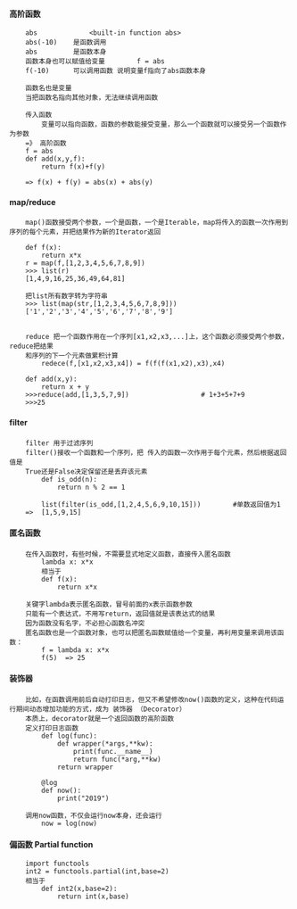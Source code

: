 #### 高阶函数
		abs				<built-in function abs>
		abs(-10)	是函数调用
		abs 		是函数本身
		函数本身也可以赋值给变量		f = abs
		f(-10)		可以调用函数 说明变量f指向了abs函数本身
		
		函数名也是变量
		当把函数名指向其他对象，无法继续调用函数
		
		传入函数
			变量可以指向函数，函数的参数能接受变量，那么一个函数就可以接受另一个函数作为参数
		=》 高阶函数
		f = abs
		def add(x,y,f):
			return f(x)+f(y)
			
		=> f(x) + f(y) = abs(x) + abs(y) 	
		
		
#### map/reduce
		map()函数接受两个参数，一个是函数，一个是Iterable，map将传入的函数一次作用到序列的每个元素，并把结果作为新的Iterator返回
		
		def f(x):
			return x*x
		r = map(f,[1,2,3,4,5,6,7,8,9])	
		>>> list(r)
		[1,4,9,16,25,36,49,64,81]
		
		把list所有数字转为字符串
		>>> list(map(str,[1,2,3,4,5,6,7,8,9]))
		['1','2','3','4','5','6','7','8','9']
		
		
		reduce 把一个函数作用在一个序列[x1,x2,x3,...]上，这个函数必须接受两个参数，reduce把结果
		和序列的下一个元素做累积计算
			redece(f,[x1,x2,x3,x4]) = f(f(f(x1,x2),x3),x4)
			
		def add(x,y):
			return x + y
		>>>reduce(add,[1,3,5,7,9])                  # 1+3+5+7+9
		>>>25
		
		
#### filter
		filter 用于过滤序列
		filter()接收一个函数和一个序列，把 传入的函数一次作用于每个元素，然后根据返回值是
		True还是False决定保留还是丢弃该元素
			def is_odd(n):
				return n % 2 == 1
			
			list(filter(is_odd,[1,2,4,5,6,9,10,15]))		#单数返回值为1 
		=>	[1,5,9,15]		
		
		
#### 匿名函数
		在传入函数时，有些时候，不需要显式地定义函数，直接传入匿名函数
			lambda x: x*x
			相当于
			def f(x):
				return x*x
		
		关键字lambda表示匿名函数，冒号前面的x表示函数参数
		只能有一个表达式，不用写return，返回值就是该表达式的结果
		因为函数没有名字，不必担心函数名冲突
		匿名函数也是一个函数对象，也可以把匿名函数赋值给一个变量，再利用变量来调用该函数：
			f = lambda x: x*x
			f(5)  => 25
		
#### 装饰器
		比如，在函数调用前后自动打印日志，但又不希望修改now()函数的定义，这种在代码运行期间动态增加功能的方式，成为 装饰器 （Decorator）
		本质上，decorator就是一个返回函数的高阶函数
		定义打印日志函数
			def log(func):
				def wrapper(*args,**kw):
					print(func.__name__)
					return func(*arg,**kw)
				return wrapper	
			
			@log
			def now():
				print("2019")
		
		调用now函数，不仅会运行now本身，还会运行
			now = log(now)
			
		
#### 偏函数 Partial function
		import functools
		int2 = functools.partial(int,base=2)
		相当于
			def int2(x,base=2):
				return int(x,base)
		
		
		
		
		
		
		
		
		
		
		
		
		
		
		
		
		
		
		
		
		
		
		
		
		
		
		
		
		
		
		
		
		
		
		